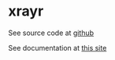 # xrayr

See source code at [github](https://github.com/brianInvo/xrayr)

See documentation at [this site](http://brianinvo.github.io/xrayr/index.html)


<!--

# see [this](https://medium.com/@sebagomez/installing-the-docker-client-on-ubuntus-windows-subsystem-for-linux-612b392a44c4
# ) 
# for windows docker install instrux .... needed for neuralenhance


# neuralenahance

docker run --rm -v `pwd`:/ne/input -it alexjc/neural-enhance --help

alias enhance='function ne() { docker run --rm -v "$(pwd)/`dirname ${@:$#}`":/ne/input -it alexjc/neural-enhance ${@:1:$#-1} "input/`basename ${@:$#}`"; }; ne'

# Now run any of the examples above using this alias, without the `.py` extension.
# enhance --zoom=1 --model=repair images/broken.jpg
-->
